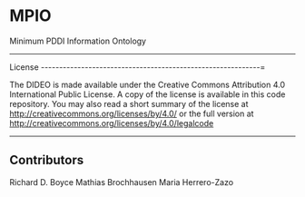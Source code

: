 # MPIO
Minimum PDDI Information Ontology

------------------------------------------------------------
License
------------------------------------------------------------=

The DIDEO is made available under the Creative Commons Attribution 4.0
International Public License. A copy of the license is available in
this code repository. You may also read a short summary of the license
at http://creativecommons.org/licenses/by/4.0/ or the full version at
http://creativecommons.org/licenses/by/4.0/legalcode

------------------------------------------------------------
Contributors
------------------------------------------------------------

Richard D. Boyce
Mathias Brochhausen
Maria Herrero-Zazo
